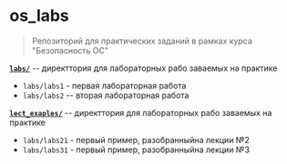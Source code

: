 # os_labs
>Репозиторий для практических заданий в рамках курса "Безопасность ОС"

<ins>**`labs/`**</ins> -- директтория для лабораторных рабо заваемых на практике
* `labs/labs1` - первая лабораторная работа
* `labs/labs2` -- вторая лабораторная работа

 <ins>**`lect_exaples/`**</ins> -- директтория для лабораторных рабо заваемых на практике
 * `labs/labs21` - первый пример, разобранныйна лекции №2
 * `labs/labs31` - первый пример, разобранныйна лекции №3
